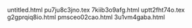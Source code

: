 untitled.html
pu7ju8c3jno.tex
7kiib3o9afg.html
uptt2fht74o.tex
g2gprqiq8io.html
pmsceo02cao.html
3u1vm4gaba.html